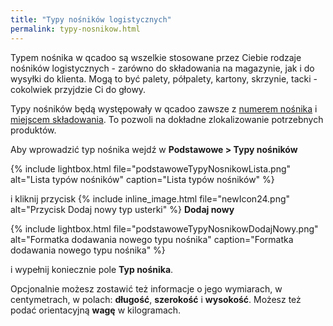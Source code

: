 ```yaml
---
title: "Typy nośników logistycznych"
permalink: typy-nosnikow.html
---
```


Typem nośnika w qcadoo są wszelkie stosowane przez Ciebie rodzaje nośników logistycznych - zarówno do składowania na magazynie, jak i do wysyłki do klienta. Mogą to być palety, półpalety, kartony, skrzynie, tacki - cokolwiek przyjdzie Ci do głowy.

Typy nośników będą występowały w qcadoo zawsze z [numerem nośnika](/numery-wlasne-palet) i [miejscem składowania](/miejsca-skladowania). To pozwoli na dokładne zlokalizowanie potrzebnych produktów.

Aby wprowadzić typ nośnika wejdź w **Podstawowe > Typy nośników** 

{% include lightbox.html file="podstawoweTypyNosnikowLista.png" alt="Lista typów nośników" caption="Lista typów nośników" %}

i kliknij przycisk {% include inline_image.html file="newIcon24.png" alt="Przycisk Dodaj nowy typ usterki" %} **Dodaj nowy**

{% include lightbox.html file="podstawoweTypyNosnikowDodajNowy.png" alt="Formatka dodawania nowego typu nośnika" caption="Formatka dodawania nowego typu nośnika" %}

i wypełnij koniecznie pole **Typ nośnika**. 

Opcjonalnie możesz zostawić też informacje o jego wymiarach, w centymetrach, w polach: **długość**, **szerokość** i **wysokość**. Możesz też podać orientacyjną **wagę** w kilogramach.